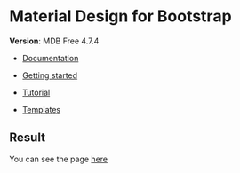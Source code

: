 # Material Design for Bootstrap

**Version**: MDB Free 4.7.4

* [Documentation](https://mdbootstrap.com/)

* [Getting started](https://mdbootstrap.com/docs/jquery/getting-started/download/)

* [Tutorial](https://mdbootstrap.com/education/bootstrap/)

* [Templates](https://mdbootstrap.com/templates/)

## Result
You can see the page [here](https://mezgoodle.github.io/Admin-panel-on-Bootstrap/)

